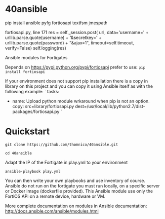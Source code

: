 # 40ansible

pip install ansible pyfg fortiosapi textfsm jmespath


fortiosapi.py, line 171
res = self._session.post(
           url,
           data='username=' + urllib.parse.quote(username) + '&secretkey=' + urllib.parse.quote(password) + "&ajax=1", timeout=self.timeout, verify=False)
       self.logging(res)


Ansible modules for Fortigates

Depends on https://pypi.python.org/pypi/fortiosapi
prefer to use:
`pip install fortiosapi `

If your environment does not support pip installation there is a copy
in library on this project and you can copy it using Ansible itself as
with the following example:
` tasks:
  - name: Upload python module wrkaround when pip is not an option.
    copy: src=library/fortiosapi.py dest=/usr/local/lib/python2.7/dist-packages/fortiosapi.py
`

# Quickstart
`git clone https://github.com/thomnico/40ansible.git`

`cd 40ansible`

Adapt the IP of the Fortigate in play.yml to your environment

`ansible-playbook play.yml`

You can then write your own playbooks and use inventory of course.
Ansible do not run on the fortigate you must run locally, on a
specific server or Docker image (dockerfile provided). This Ansible
module use only the FortiOS API on a remote device, hardware or VM.

More complete documentation on modules in Ansible documentation:
http://docs.ansible.com/ansible/modules.html
